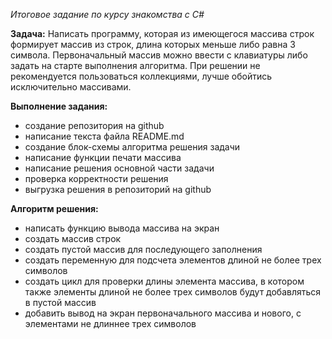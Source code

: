 *Итоговое задание по курсу знакомства с C#*

**Задача:**
Написать программу, которая из имеющегося массива строк формирует массив из строк, длина которых меньше либо равна 3 символа. Первоначальный массив можно ввести с клавиатуры либо задать на старте выполнения алгоритма. При решении не рекомендуется пользоваться коллекциями, лучше обойтись исключительно массивами.

**Выполнение задания:**
* создание репозитория на github
* написание текста файла README.md
* создание блок-схемы алгоритма решения задачи
* написание функции печати массива
* написание решения основной части задачи
* проверка корректности решения
* выгрузка решения в репозиторий на github

**Алгоритм решения:**
+ написать функцию вывода массива на экран
+ создать массив строк
+ создать пустой массив для последующего заполнения
+ создать переменную для подсчета элементов длиной не более трех символов
+ создать цикл для проверки длины элемента массива, в котором также элементы длиной не более трех символов будут добавляться в пустой массив
+ добавить вывод на экран первоначального массива и нового, с элементами не длиннее трех  символов
